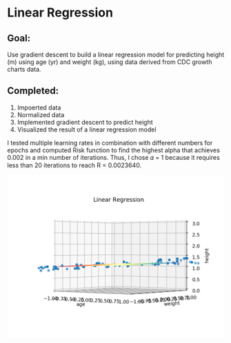 # Linear Regression

## Goal: 
Use gradient descent to build a linear regression model for predicting height (m) using age (yr) and weight (kg), using data derived from CDC growth charts data.

## Completed:
1. Impoerted data
2. Normalized data
3. Implemented gradient descent to predict height
4. Visualized the result of a linear regression model

I tested multiple learning rates in combination with different numbers for epochs and computed Risk function to find the highest alpha that achieves 0.002 in a min number of iterations. Thus, I chose 𝛼 = 1 because it requires less than 20 iterations to reach R = 0.0023640.

![visualization](https://github.com/OlhaMaslova/AI_assignments/blob/master/Linear%20Regression/Figure_2.png)


